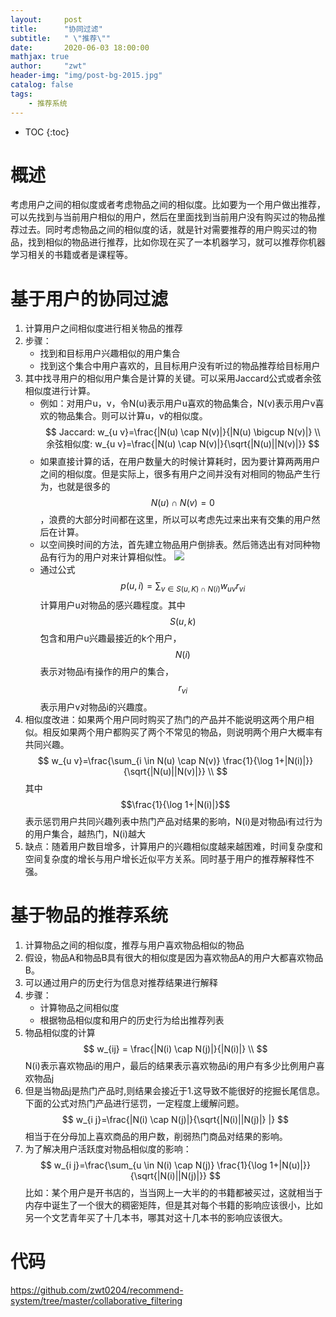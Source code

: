 ```yaml
---
layout:     post
title:      "协同过滤"
subtitle:   " \"推荐\""
date:       2020-06-03 18:00:00
mathjax: true
author:     "zwt"
header-img: "img/post-bg-2015.jpg"
catalog: false
tags:
    - 推荐系统
---
```

* TOC
{:toc}
# 概述
考虑用户之间的相似度或者考虑物品之间的相似度。比如要为一个用户做出推荐，可以先找到与当前用户相似的用户，然后在里面找到当前用户没有购买过的物品推荐过去。同时考虑物品之间的相似度的话，就是针对需要推荐的用户购买过的物品，找到相似的物品进行推荐，比如你现在买了一本机器学习，就可以推荐你机器学习相关的书籍或者是课程等。

# 基于用户的协同过滤
1. 计算用户之间相似度进行相关物品的推荐
2. 步骤：
	- 找到和目标用户兴趣相似的用户集合
	- 找到这个集合中用户喜欢的，且目标用户没有听过的物品推荐给目标用户
3. 其中找寻用户的相似用户集合是计算的关键。可以采用Jaccard公式或者余弦相似度进行计算。
	- 例如：对用户u，v，令N(u)表示用户u喜欢的物品集合，N(v)表示用户v喜欢的物品集合。则可以计算u，v的相似度。
	$$
	Jaccard: w_{u v}=\frac{|N(u) \cap N(v)|}{|N(u) \bigcup N(v)|} \\
	余弦相似度: w_{u v}=\frac{|N(u) \cap N(v)|}{\sqrt{|N(u)||N(v)|}}
	$$
	- 如果直接计算的话，在用户数量大的时候计算耗时，因为要计算两两用户之间的相似度。但是实际上，很多有用户之间并没有对相同的物品产生行为，也就是很多的$$N(u) \cap N(v)=0$$，浪费的大部分时间都在这里，所以可以考虑先过来出来有交集的用户然后在计算。
	- 以空间换时间的方法，首先建立物品用户倒排表。然后筛选出有对同种物品有行为的用户对来计算相似性。
	![](https://zwt0204.github.io//img/推荐系统2.png)
	- 通过公式$$p(u, i)=\sum_{v \in S(u, K) \cap N(i)} w_{u v} r_{v i}$$计算用户u对物品的感兴趣程度。其中$$S(u,k)$$包含和用户u兴趣最接近的k个用户，$$N(i)$$表示对物品i有操作的用户的集合，$$r_{vi}$$表示用户v对物品i的兴趣度。
4. 相似度改进：如果两个用户同时购买了热门的产品并不能说明这两个用户相似。相反如果两个用户都购买了两个不常见的物品，则说明两个用户大概率有共同兴趣。
$$
w_{u v}=\frac{\sum_{i \in N(u) \cap N(v)} \frac{1}{\log 1+|N(i)|}}{\sqrt{|N(u)||N(v)|}} \\
$$
其中$$\frac{1}{\log 1+|N(i)|}$$表示惩罚用户共同兴趣列表中热门产品对结果的影响，N(i)是对物品i有过行为的用户集合，越热门，N(i)越大
5.  缺点：随着用户数目增多，计算用户的兴趣相似度越来越困难，时间复杂度和空间复杂度的增长与用户增长近似平方关系。同时基于用户的推荐解释性不强。

# 基于物品的推荐系统
1. 计算物品之间的相似度，推荐与用户喜欢物品相似的物品
2. 假设，物品A和物品B具有很大的相似度是因为喜欢物品A的用户大都喜欢物品B。
3. 可以通过用户的历史行为信息对推荐结果进行解释
4. 步骤：
	- 计算物品之间相似度
	- 根据物品相似度和用户的历史行为给出推荐列表
5. 物品相似度的计算
$$
w_{ij} = \frac{|N(i) \cap N(j)|}{|N(i)|} \\
$$
N(i)表示喜欢物品i的用户，最后的结果表示喜欢物品i的用户有多少比例用户喜欢物品j
6. 但是当物品j是热门产品时,则结果会接近于1.这导致不能很好的挖掘长尾信息。下面的公式对热门产品进行惩罚，一定程度上缓解问题。
$$
w_{i j}=\frac{|N(i) \cap N(j)|}{\sqrt{|N(i)||N(j)|} |}
$$
相当于在分母加上喜欢商品的用户数，削弱热门商品对结果的影响。
7. 为了解决用户活跃度对物品相似度的影响：
$$
w_{i j}=\frac{\sum_{u \in N(i) \cap N(j)} \frac{1}{\log 1+|N(u)|}}{\sqrt{|N(i)||N(j)|}}
$$
比如：某个用户是开书店的，当当网上一大半的的书籍都被买过，这就相当于内存中诞生了一个很大的稠密矩阵，但是其对每个书籍的影响应该很小，比如另一个文艺青年买了十几本书，哪其对这十几本书的影响应该很大。

# 代码
https://github.com/zwt0204/recommend-system/tree/master/collaborative_filtering












